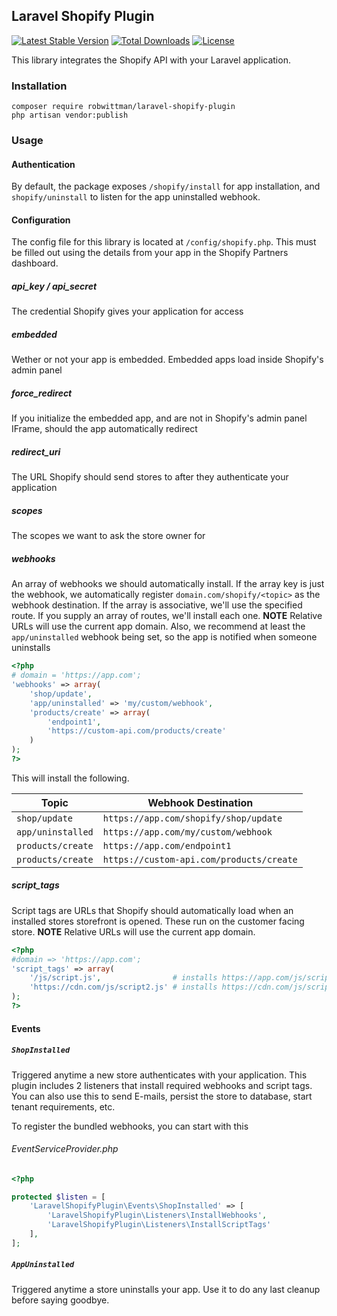 ## Laravel Shopify Plugin

[![Latest Stable Version](https://poser.pugx.org/robwittman/laravel-shopify-plugin/v/stable)](https://packagist.org/packages/robwittman/laravel-shopify-plugin)
[![Total Downloads](https://poser.pugx.org/robwittman/laravel-shopify-plugin/downloads)](https://packagist.org/packages/robwittman/laravel-shopify-plugin)
[![License](https://poser.pugx.org/robwittman/laravel-shopify-plugin/license)](https://packagist.org/packages/OK10101/laravel-shopify-plugin)

This library integrates the Shopify API with your Laravel application.

### Installation

```
composer require robwittman/laravel-shopify-plugin
php artisan vendor:publish
```

### Usage

#### Authentication

By default, the package exposes `/shopify/install` for app installation, and `shopify/uninstall` to listen for the app uninstalled webhook.

#### Configuration

The config file for this library is located at `/config/shopify.php`. This must be filled out using the details from your app in the Shopify Partners dashboard.

##### api_key / api_secret

The credential Shopify gives your application for access

##### embedded

Wether or not your app is embedded. Embedded apps load inside Shopify's admin panel

##### force_redirect

If you initialize the embedded app, and are not in Shopify's admin panel IFrame, should
the app automatically redirect

##### redirect_uri

The URL Shopify should send stores to after they authenticate your application

##### scopes

The scopes we want to ask the store owner for

##### webhooks

An array of webhooks we should automatically install. If the array key is just the webhook, we automatically register `domain.com/shopify/<topic>` as the webhook destination. If the array is associative, we'll use the specified route. If you supply an array of routes, we'll install each one. **NOTE** Relative URLs will use the current app domain. Also, we recommend at least the `app/uninstalled` webhook being set, so the app is notified when someone uninstalls

```php
<?php
# domain = 'https://app.com';
'webhooks' => array(
    'shop/update',
    'app/uninstalled' => 'my/custom/webhook',
    'products/create' => array(
        'endpoint1',
        'https://custom-api.com/products/create'
    )
);
?>
```
This will install the following.

| Topic | Webhook Destination |
| --- | --- |
| `shop/update` | `https://app.com/shopify/shop/update` |
| `app/uninstalled` | `https://app.com/my/custom/webhook` |
| `products/create` | `https://app.com/endpoint1` |
| `products/create` | `https://custom-api.com/products/create` |

##### script_tags

Script tags are URLs that Shopify should automatically load when an installed stores storefront is opened. These run on the customer facing store. **NOTE** Relative URLs will
use the current app domain.
```php
<?php
#domain => 'https://app.com';
'script_tags' => array(
    '/js/script.js',                # installs https://app.com/js/script.js
    'https://cdn.com/js/script2.js' # installs https://cdn.com/js/script2.js'
);
?>
```

#### Events

##### `ShopInstalled`

Triggered anytime a new store authenticates with your application. This plugin includes 2 listeners that install required webhooks and script tags. You can also use this to send E-mails, persist the store to database, start tenant requirements, etc.

To register the bundled webhooks, you can start with this
###### EventServiceProvider.php
```php
<?php

protected $listen = [
    'LaravelShopifyPlugin\Events\ShopInstalled' => [
        'LaravelShopifyPlugin\Listeners\InstallWebhooks',
        'LaravelShopifyPlugin\Listeners\InstallScriptTags'
    ],
];
```

##### `AppUninstalled`

Triggered anytime a store uninstalls your app. Use it to do any last cleanup before saying goodbye.
